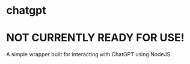 # chatgpt

# NOT CURRENTLY READY FOR USE!

A simple wrapper built for interacting with ChatGPT using NodeJS.
